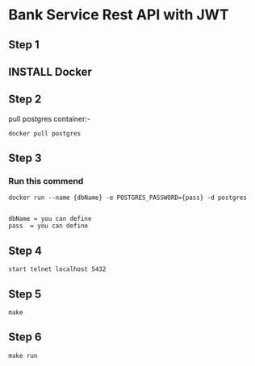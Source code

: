 # Bank Service Rest API with JWT

## Step 1
## INSTALL Docker 

## Step 2
pull postgres container:- 

```docker pull postgres```

## Step 3
### Run this commend

``` 
docker run --name {dbName} -e POSTGRES_PASSWORD={pass} -d postgres


dbName = you can define
pass  = you can define
```

## Step 4

```start telnet localhost 5432```


## Step 5

```make ```

## Step 6

```make run```

